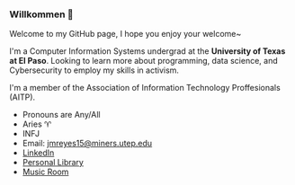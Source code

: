 ### Willkommen 👋

Welcome to my GitHub page, I hope you enjoy your welcome~

I'm a Computer Information Systems undergrad at the **University of Texas at El Paso**. 
Looking to learn more about programming, data science, and Cybersecurity to employ my skills in activism. 

I'm a member of the Association of Information Technology Proffesionals (AITP). 

- Pronouns are Any/All
- Aries :aries: 
- INFJ
- Email: jmreyes15@miners.utep.edu
- [LinkedIn](linkedin.com/in/josemiguelreyes)
- [Personal Library](/BOOKS.md)
- [Music Room](/MUSIC.md)
<!--
**RabbitTone/RabbitTone** is a ✨ _special_ ✨ repository because its `README.md` (this file) appears on your GitHub profile.

Here are some ideas to get you started:

- 🔭 I’m currently working on ...
- 🌱 I’m currently learning ...
- 👯 I’m looking to collaborate on ...
- 🤔 I’m looking for help with ...
- 💬 Ask me about ...
- 📫 How to reach me: ...
- 😄 Pronouns: ...
- ⚡ Fun fact: ...
-->
